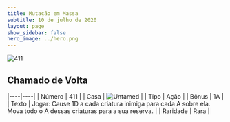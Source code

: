```yaml
---
title: Mutação em Massa
subtitle: 10 de julho de 2020
layout: page
show_sidebar: false
hero_image: ../hero.png
---
```


![411](https://cdn.keyforgegame.com/media/card_front/pt/479_411_XXH795WXQ6J6_pt.png)

## Chamado de Volta

|----|----|
| Número | 411 |
| Casa | ![Untamed](https://archonarcana.com/images/thumb/b/bd/Untamed.png/22px-Untamed.png "Indomados") |
| Tipo | Ação |
| Bônus | 1A |
| Texto | Jogar: Cause 1D a cada criatura inimiga para cada A sobre ela. Mova todo o A dessas criaturas para a sua reserva. |
| Raridade | Rara |
